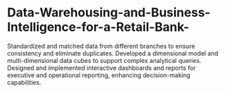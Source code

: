 # Data-Warehousing-and-Business-Intelligence-for-a-Retail-Bank-
Standardized and matched data from different branches to ensure consistency and eliminate duplicates. Developed a dimensional model and multi-dimensional data cubes to support complex analytical queries. Designed and implemented interactive dashboards and reports for executive and operational reporting, enhancing decision-making capabilities.
